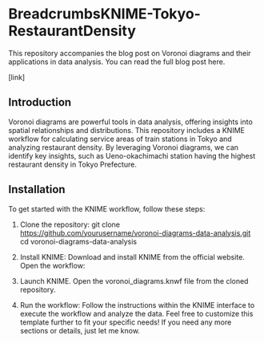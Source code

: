 # BreadcrumbsKNIME-Tokyo-RestaurantDensity
This repository accompanies the blog post on Voronoi diagrams and their applications in data analysis. You can read the full blog post here.

[link]

## Introduction
Voronoi diagrams are powerful tools in data analysis, offering insights into spatial relationships and distributions. This repository includes a KNIME workflow for calculating service areas of train stations in Tokyo and analyzing restaurant density. By leveraging Voronoi diagrams, we can identify key insights, such as Ueno-okachimachi station having the highest restaurant density in Tokyo Prefecture.

## Installation
To get started with the KNIME workflow, follow these steps:

1. Clone the repository:
git clone https://github.com/yourusername/voronoi-diagrams-data-analysis.git
cd voronoi-diagrams-data-analysis

2. Install KNIME:
Download and install KNIME from the official website.
Open the workflow:
3. Launch KNIME.
Open the voronoi_diagrams.knwf file from the cloned repository.
4. Run the workflow:
Follow the instructions within the KNIME interface to execute the workflow and analyze the data.
Feel free to customize this template further to fit your specific needs! If you need any more sections or details, just let me know.
